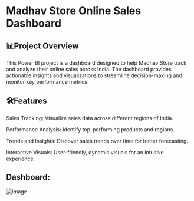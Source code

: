 # Madhav Store Online Sales Dashboard

## 📊Project Overview
 
 This Power BI project is a dashboard designed to help Madhav Store track and analyze their online sales across India. The dashboard provides actionable insights and visualizations to streamline decision-making and monitor key performance metrics.

## 🛠️Features

Sales Tracking: Visualize sales data across different regions of India.

Performance Analysis: Identify top-performing products and regions.

Trends and Insights: Discover sales trends over time for better forecasting.

Interactive Visuals: User-friendly, dynamic visuals for an intuitive experience.


## Dashboard: 

![image](https://github.com/user-attachments/assets/4b25cac7-deb1-4da6-9acb-2ddd1d040414)

